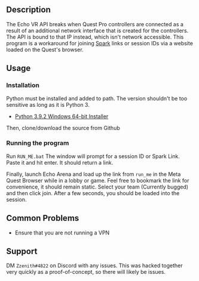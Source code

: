 ## Description
The Echo VR API breaks when Quest Pro controllers are connected as a result of an additional network interface that is created for the controllers. The API is bound to that IP instead, which isn't network accessible. This program is a workaround for joining [Spark](https://www.ignitevr.gg/spark) links or session IDs via a website loaded on the Quest's browser.

## Usage
### Installation
Python must be installed and added to path. The version shouldn't be too sensitive as long as it is Python 3.
* [Python 3.9.2 Windows 64-bit Installer](https://www.python.org/ftp/python/3.9.2/python-3.9.2-amd64.exe)

Then, clone/download the source from Github

### Running the program
Run `RUN_ME.bat`
The window will prompt for a session ID or Spark Link. Paste it and hit enter. It should return a link.

Finally, launch Echo Arena and load up the link from `run_me` in the Meta Quest Browser while in a lobby or game. Feel free to bookmark the link for convenience, it should remain static. Select your team (Currently bugged) and then click join. After a few seconds, you should be loaded into the session.

## Common Problems
* Ensure that you are not running a VPN

## Support
DM `Zzenith#4822` on Discord with any issues. This was hacked together very quickly as a proof-of-concept, so there will likely be issues.
